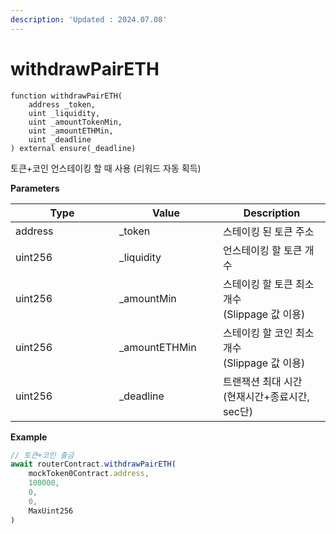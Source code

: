 ```yaml
---
description: 'Updated : 2024.07.08'
---
```


# withdrawPairETH

```solidity
function withdrawPairETH( 
    address _token,
    uint _liquidity,
    uint _amountTokenMin,
    uint _amountETHMin,
    uint _deadline
) external ensure(_deadline)
```



토큰+코인 언스테이킹 할 때 사용 (리워드 자동 획득)



**Parameters**

<table><thead><tr><th width="150">Type</th><th width="150">Value</th><th>Description</th></tr></thead><tbody><tr><td>address</td><td>_token</td><td>스테이킹 된 토큰 주소</td></tr><tr><td>uint256</td><td>_liquidity</td><td>언스테이킹 할 토큰 개수</td></tr><tr><td>uint256</td><td>_amountMin</td><td>스테이킹 할 토큰 최소 개수<br>(Slippage 값 이용)</td></tr><tr><td>uint256</td><td>_amountETHMin</td><td>스테이킹  할 코인 최소 개수<br>(Slippage 값 이용)</td></tr><tr><td>uint256 </td><td>_deadline</td><td>트랜잭션 최대 시간<br>(현재시간+종료시간, sec단)</td></tr></tbody></table>



**Example**

```javascript
// 토큰+코인 출금
await routerContract.withdrawPairETH(
    mockToken0Contract.address,
    100000,
    0,
    0,
    MaxUint256
) 
```



